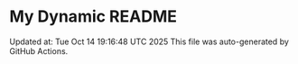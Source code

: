 # My Dynamic README
Updated at: Tue Oct 14 19:16:48 UTC 2025
This file was auto-generated by GitHub Actions.
